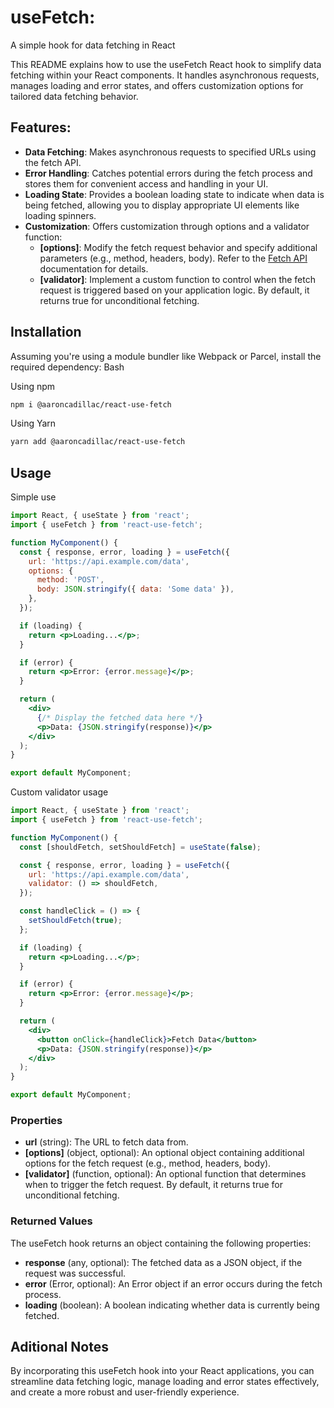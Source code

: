 # useFetch: 

A simple hook for data fetching in React

This README explains how to use the useFetch React hook to simplify data fetching within your React components. It handles asynchronous requests, manages loading and error states, and offers customization options for tailored data fetching behavior.

## Features:

- **Data Fetching**: Makes asynchronous requests to specified URLs using the fetch API.
- **Error Handling**: Catches potential errors during the fetch process and stores them for convenient access and handling in your UI.
- **Loading State**: Provides a boolean loading state to indicate when data is being fetched, allowing you to display appropriate UI elements like loading spinners.
- **Customization**: Offers customization through options and a validator function:
  - **[options]**: Modify the fetch request behavior and specify additional parameters (e.g., method, headers, body). Refer to the [Fetch API](https://developer.mozilla.org/en-US/docs/Web/API/Fetch_API/Using_Fetch#supplying_request_options) documentation for details.
  - **[validator]**: Implement a custom function to control when the fetch request is triggered based on your application logic. By default, it returns true for unconditional fetching.

## Installation

Assuming you're using a module bundler like Webpack or Parcel, install the required dependency:
Bash

Using npm
```bash
npm i @aaroncadillac/react-use-fetch
```

Using Yarn
```bash
yarn add @aaroncadillac/react-use-fetch
```

## Usage

Simple use
```jsx
import React, { useState } from 'react';
import { useFetch } from 'react-use-fetch';

function MyComponent() {
  const { response, error, loading } = useFetch({
    url: 'https://api.example.com/data',
    options: {
      method: 'POST',
      body: JSON.stringify({ data: 'Some data' }),
    },
  });

  if (loading) {
    return <p>Loading...</p>;
  }

  if (error) {
    return <p>Error: {error.message}</p>;
  }

  return (
    <div>
      {/* Display the fetched data here */}
      <p>Data: {JSON.stringify(response)}</p>
    </div>
  );
}

export default MyComponent;
```

Custom validator usage
```jsx
import React, { useState } from 'react';
import { useFetch } from 'react-use-fetch';

function MyComponent() {
  const [shouldFetch, setShouldFetch] = useState(false);

  const { response, error, loading } = useFetch({
    url: 'https://api.example.com/data',
    validator: () => shouldFetch,
  });

  const handleClick = () => {
    setShouldFetch(true);
  };

  if (loading) {
    return <p>Loading...</p>;
  }

  if (error) {
    return <p>Error: {error.message}</p>;
  }

  return (
    <div>
      <button onClick={handleClick}>Fetch Data</button>
      <p>Data: {JSON.stringify(response)}</p>
    </div>
  );
}

export default MyComponent;
```

### Properties

- **url** (string): The URL to fetch data from.
- **[options]** (object, optional): An optional object containing additional options for the fetch request (e.g., method, headers, body).
- **[validator]** (function, optional): An optional function that determines when to trigger the fetch request. By default, it returns true for unconditional fetching.

### Returned Values

The useFetch hook returns an object containing the following properties:

- **response** (any, optional): The fetched data as a JSON object, if the request was successful.
- **error** (Error, optional): An Error object if an error occurs during the fetch process.
- **loading** (boolean): A boolean indicating whether data is currently being fetched.

## Aditional Notes

By incorporating this useFetch hook into your React applications, you can streamline data fetching logic, manage loading and error states effectively, and create a more robust and user-friendly experience.